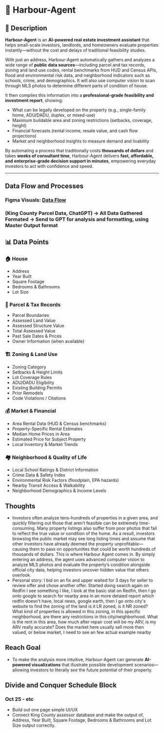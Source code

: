 # 🏡 Harbour-Agent  

## 📖 Description  
**Harbour-Agent** is an **AI-powered real estate investment assistant** that helps small-scale investors, landlords, and homeowners evaluate properties instantly—without the cost and delays of traditional feasibility studies.  

With just an address, Harbour-Agent automatically gathers and analyzes a wide range of **public data sources**—including parcel and tax records, zoning and land use codes, rental benchmarks from HUD and Census APIs, flood and environmental risk data, and neighborhood indicators such as schools, crime, and demographics. It will also use computer vision to scan through MLS photos to determine different parts of condition of house. 

It then compiles this information into a **professional-grade feasibility and investment report**, showing:  
-  What can be legally developed on the property (e.g., single-family home, ADU/DADU, duplex, or mixed-use)  
- Maximum buildable area and zoning restrictions (setbacks, coverage, height)  
- Financial forecasts (rental income, resale value, and cash flow projections)  
- Market and neighborhood insights to measure demand and livability  

By automating a process that traditionally costs **thousands of dollars** and takes **weeks of consultant time**, Harbour-Agent delivers **fast, affordable, and enterprise-grade decision support in minutes**, empowering everyday investors to act with confidence and speed.  

---
## Data Flow and Processes
### Figma Visuals: [Data Flow](https://www.figma.com/design/QcYAm2GUw0EsSRiOYh4PLT/Harbour-Agent?node-id=0-1&p=f&t=GJ3VLp8RgHcmrmDx-0)
### (King County Parcel Data, ChatGPT) -> All Data Gathered Formated -> Send to GPT for analysis and formatting, using Master Output format
## 📊 Data Points  

### 🏠 House  
- Address  
- Year Built  
- Square Footage  
- Bedrooms & Bathrooms  
- Lot Size  

### 📑 Parcel & Tax Records  
- Parcel Boundaries  
- Assessed Land Value  
- Assessed Structure Value  
- Total Assessed Value  
- Past Sale Dates & Prices  
- Owner Information (when available)  

### 🏗️ Zoning & Land Use  
- Zoning Category  
- Setbacks & Height Limits  
- Lot Coverage Rules  
- ADU/DADU Eligibility  
- Existing Building Permits  
- Prior Remodels  
- Code Violations / Citations  

### 💰 Market & Financial  
- Area Rental Data (HUD & Census benchmarks)  
- Property-Specific Rental Estimates  
- Median Home Prices in Area  
- Estimated Price for Subject Property  
- Local Inventory & Market Trends  

### 🏘️ Neighborhood & Quality of Life  
- Local School Ratings & District Information  
- Crime Data & Safety Index  
- Environmental Risk Factors (floodplain, EPA hazards)  
- Nearby Transit Access & Walkability  
- Neighborhood Demographics & Income Levels  

## Thoughts
- Investors often analyze tens-hundreds of properties in a given area, and quickly filtering out those that aren’t feasible can be extremely time-consuming. Many property listings also suffer from poor photos that fail to reflect the true value or condition of the home. As a result, investors browsing the public market may see long listing times and assume that other investors have already deemed the property unprofitable—causing them to pass on opportunities that could be worth hundreds of thousands of dollars. This is where Harbour Agent comes in. By simply entering an address, the agent uses advanced computer vision to analyze MLS photos and evaluate the property’s condition alongside official city data, helping investors uncover hidden value that others overlook.
- Personal story: I bid on an fix and upper waited for 3 days for seller to review offer and chose another offer. Started doing search again on Redfin I see something I like, I look at the basic stat on Redfin, then I go onto google to search for nearby area in an more detaied report which redfin doesn't have, local news, google earth, then I go onto city's website to find the zoning of the land is it LR zoned, is it NR zoned? What kind of properties is allowed in this zoning, in this specific neighborhood, are there any restrictions in this city/neighborhood. What is the rent in this area, how much after repair cost will be my ARV, is my ARV really accurate? Does the market here usually sell more then valued, or below market, I need to see an few actual example nearby 


## Reach Goal
- To make the analysis more intuitive, Harbour-Agent can generate **AI-powered visualizations** that illustrate possible development scenarios—allowing investors to literally *see* the future potential of their property.  

## Divide and Conquer Schedule Block
### Oct 25 - etc
- Build out one page simple UI/UX
- Connect King County assessor database and make the output of, Address, Year Built, Square Footage, Bedrooms & Bathrooms and Lot Size output correctly.

